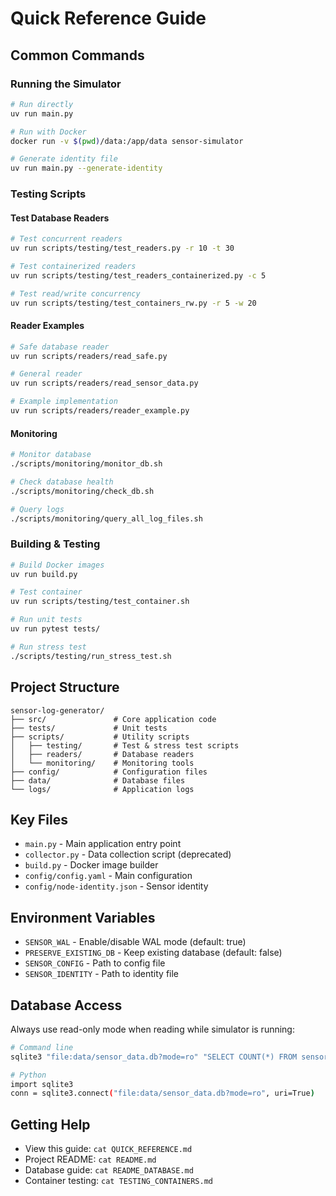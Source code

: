 # Quick Reference Guide

## Common Commands

### Running the Simulator
```bash
# Run directly
uv run main.py

# Run with Docker
docker run -v $(pwd)/data:/app/data sensor-simulator

# Generate identity file
uv run main.py --generate-identity
```

### Testing Scripts

#### Test Database Readers
```bash
# Test concurrent readers
uv run scripts/testing/test_readers.py -r 10 -t 30

# Test containerized readers
uv run scripts/testing/test_readers_containerized.py -c 5

# Test read/write concurrency
uv run scripts/testing/test_containers_rw.py -r 5 -w 20
```

#### Reader Examples
```bash
# Safe database reader
uv run scripts/readers/read_safe.py

# General reader
uv run scripts/readers/read_sensor_data.py

# Example implementation
uv run scripts/readers/reader_example.py
```

#### Monitoring
```bash
# Monitor database
./scripts/monitoring/monitor_db.sh

# Check database health
./scripts/monitoring/check_db.sh

# Query logs
./scripts/monitoring/query_all_log_files.sh
```

### Building & Testing

```bash
# Build Docker images
uv run build.py

# Test container
uv run scripts/testing/test_container.sh

# Run unit tests
uv run pytest tests/

# Run stress test
./scripts/testing/run_stress_test.sh
```

## Project Structure

```
sensor-log-generator/
├── src/               # Core application code
├── tests/             # Unit tests
├── scripts/           # Utility scripts
│   ├── testing/       # Test & stress test scripts
│   ├── readers/       # Database readers
│   └── monitoring/    # Monitoring tools
├── config/            # Configuration files
├── data/              # Database files
└── logs/              # Application logs
```

## Key Files

- `main.py` - Main application entry point
- `collector.py` - Data collection script (deprecated)
- `build.py` - Docker image builder
- `config/config.yaml` - Main configuration
- `config/node-identity.json` - Sensor identity

## Environment Variables

- `SENSOR_WAL` - Enable/disable WAL mode (default: true)
- `PRESERVE_EXISTING_DB` - Keep existing database (default: false)
- `SENSOR_CONFIG` - Path to config file
- `SENSOR_IDENTITY` - Path to identity file

## Database Access

Always use read-only mode when reading while simulator is running:

```bash
# Command line
sqlite3 "file:data/sensor_data.db?mode=ro" "SELECT COUNT(*) FROM sensor_readings;"

# Python
import sqlite3
conn = sqlite3.connect("file:data/sensor_data.db?mode=ro", uri=True)
```

## Getting Help

- View this guide: `cat QUICK_REFERENCE.md`
- Project README: `cat README.md`
- Database guide: `cat README_DATABASE.md`
- Container testing: `cat TESTING_CONTAINERS.md`
